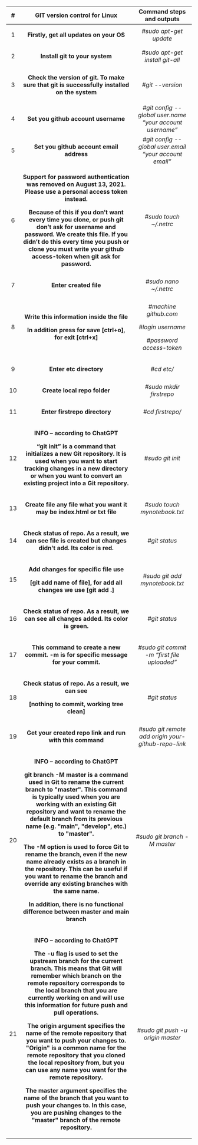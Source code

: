 

|**#**| GIT version control for Linux|**Command steps and outputs**|
| :-: | :-: | :-: |
|1|<p></p><p>**Firstly, get all updates on your OS**</p><p></p>|*#sudo apt-get update*|
|2|<p></p><p>**Install git to your system**</p><p></p>|*#sudo apt-get install git-all*|
|3|<p></p><p>**Check the version of git. To make sure that git is successfully installed on the system**</p><p></p>|*#git --version*|
|4|<p></p><p>**Set you github account username**</p><p></p>|*#git config --global user.name “your account username”*|
|5|<p></p><p>**Set you github account email address**</p><p></p>|*#git config --global user.email “your account email”*|
|6|<p></p><p>**Support for password authentication was removed on August 13, 2021. Please use a personal access token instead.** </p><p></p><p>**Because of this if you don’t want every time you clone, or push git don’t ask for username and password. We create this file. If you didn’t do this every time you push or clone you must write your github access-token when git ask for password.**  </p><p></p>|*#sudo touch ~/.netrc*|
|7|<p></p><p>**Enter created file**</p><p></p>|*#sudo* *nano ~/.netrc*|
|8|<p></p><p>**Write this information inside the file**</p><p>**In addition press for save [ctrl+o], for exit [ctrl+x]**</p><p></p>|<p>*#machine github.com*</p><p>*#login username*</p><p>*#password access-token*</p>|
|9|<p></p><p>**Enter etc directory**</p><p></p>|*#cd etc/*|
|10|<p></p><p>**Create local repo folder**</p><p></p>|*#sudo mkdir firstrepo*|
|11|<p></p><p>**Enter firstrepo directory**</p><p></p>|*#cd firstrepo/*|
|12|<p></p><p>**INFO – according to ChatGPT**</p><p>**“git init” is a command that initializes a new Git repository. It is used when you want to start tracking changes in a new directory or when you want to convert an existing project into a Git repository.**</p><p></p>|*#sudo git init*|
|13|<p></p><p>**Create file any file what you want it may be index.html or txt file**</p><p></p>|*#sudo touch mynotebook.txt*|
|14|<p></p><p>**Check status of repo. As a result, we can see file is created but changes didn't add. Its color is red.**</p><p></p>|*#git status*|
|15|<p></p><p>**Add changes for specific file use** </p><p>**[git add name of file], for add all changes we use [git add .]**</p><p></p>|*#sudo git add mynotebook.txt*|
|16|<p></p><p>**Check status of repo. As a result, we can see all changes added. Its color is green.**</p><p></p>|*#git status*|
|17|<p></p><p>**This command to create a new commit. -m is for specific message for your commit.**</p><p></p>|*#sudo git commit -m “first file uploaded”*|
|18|<p></p><p>**Check status of repo. As a result, we can see**</p><p>**[nothing to commit, working tree clean]**</p><p></p>|*#git status*|
|19|<p></p><p></p><p>**Get your created repo link and run with this command**</p><p></p><p></p><p></p>|*#sudo git remote add origin your-github-repo-link*|
|20|<p></p><p>**INFO – according to ChatGPT**</p><p>**git branch -M master is a command used in Git to rename the current branch to "master". This command is typically used when you are working with an existing Git repository and want to rename the default branch from its previous name (e.g. "main", "develop", etc.) to "master".**</p><p></p><p>**The -M option is used to force Git to rename the branch, even if the new name already exists as a branch in the repository. This can be useful if you want to rename the branch and override any existing branches with the same name.**</p><p></p><p>**In addition, there is no functional difference between master and main branch**</p><p></p>|*#sudo git branch -M master*|
|21|<p></p><p>**INFO – according to ChatGPT**</p><p>**The -u flag is used to set the upstream branch for the current branch. This means that Git will remember which branch on the remote repository corresponds to the local branch that you are currently working on and will use this information for future push and pull operations.**</p><p></p><p>**The origin argument specifies the name of the remote repository that you want to push your changes to. "Origin" is a common name for the remote repository that you cloned the local repository from, but you can use any name you want for the remote repository.**</p><p></p><p>**The master argument specifies the name of the branch that you want to push your changes to. In this case, you are pushing changes to the "master" branch of the remote repository.**</p><p></p>|*#sudo git push -u origin master*|
